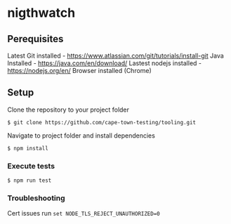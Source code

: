 # nigthwatch

## Perequisites
Latest Git installed - https://www.atlassian.com/git/tutorials/install-git
Java Installed - https://java.com/en/download/
Lastest nodejs installed - https://nodejs.org/en/
Browser installed (Chrome)

## Setup

Clone the repository to your project folder
```
$ git clone https://github.com/cape-town-testing/tooling.git
```

Navigate to project folder and install dependencies

```
$ npm install
```

### Execute tests

```
$ npm run test
```
### Troubleshooting
Cert issues run 
`set NODE_TLS_REJECT_UNAUTHORIZED=0`
